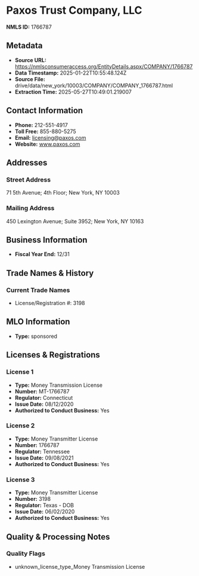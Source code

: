 # Paxos Trust Company, LLC

**NMLS ID:** 1766787

## Metadata
- **Source URL:** https://nmlsconsumeraccess.org/EntityDetails.aspx/COMPANY/1766787
- **Data Timestamp:** 2025-01-22T10:55:48.124Z
- **Source File:** drive/data/new_york/10003/COMPANY/COMPANY_1766787.html
- **Extraction Time:** 2025-05-27T10:49:01.219007

## Contact Information
- **Phone:** 212-551-4917
- **Toll Free:** 855-880-5275
- **Email:** licensing@paxos.com
- **Website:** www.paxos.com

## Addresses
### Street Address
71 5th Avenue; 4th Floor; New York, NY 10003

### Mailing Address
450 Lexington Avenue; Suite 3952; New York, NY 10163

## Business Information
- **Fiscal Year End:** 12/31

## Trade Names & History
### Current Trade Names
- License/Registration #: 3198

## MLO Information
- **Type:** sponsored

## Licenses & Registrations

### License 1
- **Type:** Money Transmission License
- **Number:** MT-1766787
- **Regulator:** Connecticut
- **Issue Date:** 08/12/2020
- **Authorized to Conduct Business:** Yes

### License 2
- **Type:** Money Transmitter License
- **Number:** 1766787
- **Regulator:** Tennessee
- **Issue Date:** 09/08/2021
- **Authorized to Conduct Business:** Yes

### License 3
- **Type:** Money Transmitter License
- **Number:** 3198
- **Regulator:** Texas - DOB
- **Issue Date:** 06/02/2020
- **Authorized to Conduct Business:** Yes

## Quality & Processing Notes
### Quality Flags
- unknown_license_type_Money Transmission License
